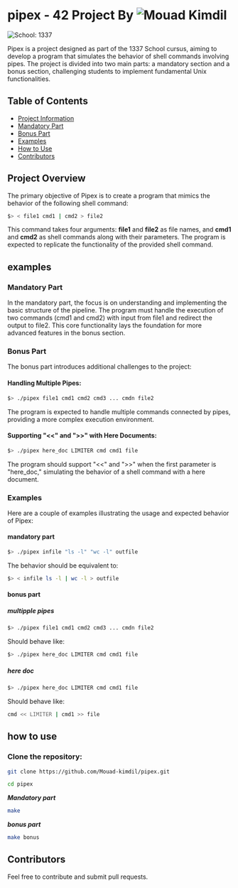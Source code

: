 # pipex - 42 Project By ![Mouad Kimdil](https://img.shields.io/badge/Mouad-Kimdil-blue)

![School: 1337](https://img.shields.io/badge/School-1337-blue)

Pipex is a project designed as part of the 1337 School cursus, aiming to develop a program that simulates the behavior of shell commands involving pipes. The project is divided into two main parts: a mandatory section and a bonus section, challenging students to implement fundamental Unix functionalities.

## Table of Contents

- [Project Information](#project-Overview)
- [Mandatory Part](#mandatory-part)
- [Bonus Part](#bonus-part)
- [Examples](#examples)
- [How to Use](#how-to-use)
- [Contributors](#contributors)

## Project Overview

The primary objective of Pipex is to create a program that mimics the behavior of the following shell command:
```bash
$> < file1 cmd1 | cmd2 > file2
```

This command takes four arguments: **file1** and **file2** as file names, and **cmd1** and **cmd2** as shell commands along with their parameters. The program is expected to replicate the functionality of the provided shell command.

## examples

### Mandatory Part

In the mandatory part, the focus is on understanding and implementing the basic structure of the pipeline. The program must handle the execution of two commands (cmd1 and cmd2) with input from file1 and redirect the output to file2. This core functionality lays the foundation for more advanced features in the bonus section.

### Bonus Part

The bonus part introduces additional challenges to the project:

#### Handling Multiple Pipes:

```bash
$> ./pipex file1 cmd1 cmd2 cmd3 ... cmdn file2
```

The program is expected to handle multiple commands connected by pipes, providing a more complex execution environment.

#### Supporting "<<" and ">>" with Here Documents:

```bash
$> ./pipex here_doc LIMITER cmd cmd1 file
```

The program should support "<<" and ">>" when the first parameter is "here_doc," simulating the behavior of a shell command with a here document.

### Examples

Here are a couple of examples illustrating the usage and expected behavior of Pipex:

#### mandatory part

```bash
$> ./pipex infile "ls -l" "wc -l" outfile
```

The behavior should be equivalent to:

```bash
$> < infile ls -l | wc -l > outfile
```

#### bonus part

##### multipple pipes
```bash
$> ./pipex file1 cmd1 cmd2 cmd3 ... cmdn file2
```

Should behave like:

```bash
$> ./pipex here_doc LIMITER cmd cmd1 file
```

##### here doc

```bash
$> ./pipex here_doc LIMITER cmd cmd1 file
```

Should behave like:

```bash
cmd << LIMITER | cmd1 >> file
```

## how to use

### Clone the repository:

```bash
git clone https://github.com/Mouad-kimdil/pipex.git
```

```bash
cd pipex
```

***Mandatory part***

```bash
make
```

***bonus part***

```bash
make bonus
```

## Contributors

Feel free to contribute and submit pull requests.
